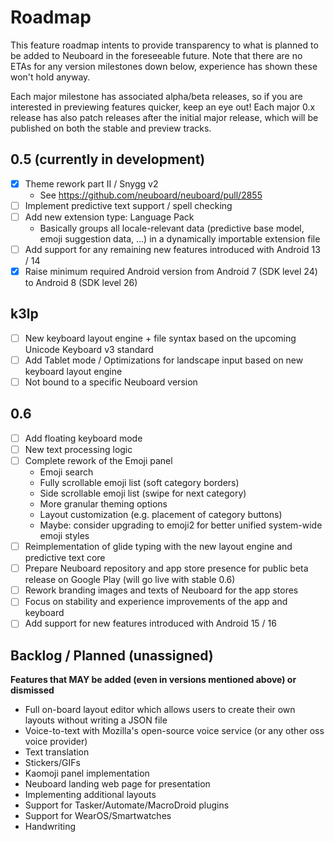 # Roadmap

This feature roadmap intents to provide transparency to what is planned to be added to Neuboard in the foreseeable future. Note that there are no ETAs for any version milestones down below, experience has shown these won't hold anyway.

Each major milestone has associated alpha/beta releases, so if you are interested in previewing features quicker, keep an eye out! Each major 0.x release has also patch releases after the initial major release, which will be published on both the stable and preview tracks.

## 0.5 (currently in development)

- [x] Theme rework part II / Snygg v2
  - See https://github.com/neuboard/neuboard/pull/2855
- [ ] Implement predictive text support / spell checking
- [ ] Add new extension type: Language Pack
  - Basically groups all locale-relevant data (predictive base model, emoji suggestion data, ...)
    in a dynamically importable extension file
- [ ] Add support for any remaining new features introduced with Android 13 / 14
- [x] Raise minimum required Android version from Android 7 (SDK level 24) to Android 8 (SDK level 26)

## k3lp

- [ ] New keyboard layout engine + file syntax based on the upcoming Unicode Keyboard v3 standard
- [ ] Add Tablet mode / Optimizations for landscape input based on new keyboard layout engine
- [ ] Not bound to a specific Neuboard version

## 0.6

- [ ] Add floating keyboard mode
- [ ] New text processing logic
- [ ] Complete rework of the Emoji panel
  - Emoji search
  - Fully scrollable emoji list (soft category borders)
  - Side scrollable emoji list (swipe for next category)
  - More granular theming options
  - Layout customization (e.g. placement of category buttons)
  - Maybe: consider upgrading to emoji2 for better unified system-wide emoji styles
- [ ] Reimplementation of glide typing with the new layout engine and predictive text core
- [ ] Prepare Neuboard repository and app store presence for public beta release on Google Play (will go live with stable 0.6)
- [ ] Rework branding images and texts of Neuboard for the app stores
- [ ] Focus on stability and experience improvements of the app and keyboard
- [ ] Add support for new features introduced with Android 15 / 16

## Backlog / Planned (unassigned)

**Features that MAY be added (even in versions mentioned above) or dismissed**

- Full on-board layout editor which allows users to create their own layouts without writing a JSON file
- Voice-to-text with Mozilla's open-source voice service (or any other oss voice provider)
- Text translation
- Stickers/GIFs
- Kaomoji panel implementation
- Neuboard landing web page for presentation
- Implementing additional layouts
- Support for Tasker/Automate/MacroDroid plugins
- Support for WearOS/Smartwatches
- Handwriting

